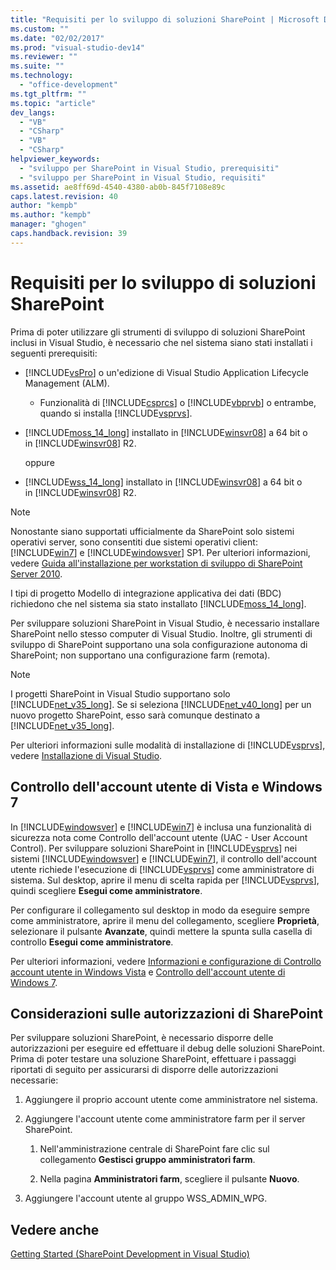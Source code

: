 ```yaml
---
title: "Requisiti per lo sviluppo di soluzioni SharePoint | Microsoft Docs"
ms.custom: ""
ms.date: "02/02/2017"
ms.prod: "visual-studio-dev14"
ms.reviewer: ""
ms.suite: ""
ms.technology: 
  - "office-development"
ms.tgt_pltfrm: ""
ms.topic: "article"
dev_langs: 
  - "VB"
  - "CSharp"
  - "VB"
  - "CSharp"
helpviewer_keywords: 
  - "sviluppo per SharePoint in Visual Studio, prerequisiti"
  - "sviluppo per SharePoint in Visual Studio, requisiti"
ms.assetid: ae8ff69d-4540-4380-ab0b-845f7108e89c
caps.latest.revision: 40
author: "kempb"
ms.author: "kempb"
manager: "ghogen"
caps.handback.revision: 39
---
```

# Requisiti per lo sviluppo di soluzioni SharePoint
  Prima di poter utilizzare gli strumenti di sviluppo di soluzioni SharePoint inclusi in Visual Studio, è necessario che nel sistema siano stati installati i seguenti prerequisiti:  
  
-   [!INCLUDE[vsPro](../sharepoint/includes/vspro-md.md)] o un'edizione di Visual Studio Application Lifecycle Management \(ALM\).  
  
    -   Funzionalità di [!INCLUDE[csprcs](../sharepoint/includes/csprcs-md.md)] o [!INCLUDE[vbprvb](../sharepoint/includes/vbprvb-md.md)] o entrambe, quando si installa [!INCLUDE[vsprvs](../sharepoint/includes/vsprvs-md.md)].  
  
-   [!INCLUDE[moss_14_long](../sharepoint/includes/moss-14-long-md.md)] installato in [!INCLUDE[winsvr08](../sharepoint/includes/winsvr08-md.md)] a 64 bit o in [!INCLUDE[winsvr08](../sharepoint/includes/winsvr08-md.md)] R2.  
  
     oppure  
  
-   [!INCLUDE[wss_14_long](../sharepoint/includes/wss-14-long-md.md)] installato in [!INCLUDE[winsvr08](../sharepoint/includes/winsvr08-md.md)] a 64 bit o in [!INCLUDE[winsvr08](../sharepoint/includes/winsvr08-md.md)] R2.  
  
> [!NOTE]  
>  Nonostante siano supportati ufficialmente da SharePoint solo sistemi operativi server, sono consentiti due sistemi operativi client: [!INCLUDE[win7](../sharepoint/includes/win7-md.md)] e [!INCLUDE[windowsver](../sharepoint/includes/windowsver-md.md)] SP1.  Per ulteriori informazioni, vedere [Guida all'installazione per workstation di sviluppo di SharePoint Server 2010](http://go.microsoft.com/fwlink/?LinkID=164557).  
  
 I tipi di progetto Modello di integrazione applicativa dei dati \(BDC\) richiedono che nel sistema sia stato installato [!INCLUDE[moss_14_long](../sharepoint/includes/moss-14-long-md.md)].  
  
 Per sviluppare soluzioni SharePoint in Visual Studio, è necessario installare SharePoint nello stesso computer di Visual Studio.  Inoltre, gli strumenti di sviluppo di SharePoint supportano una sola configurazione autonoma di SharePoint; non supportano una configurazione farm \(remota\).  
  
> [!NOTE]  
>  I progetti SharePoint in Visual Studio supportano solo [!INCLUDE[net_v35_long](../sharepoint/includes/net-v35-long-md.md)].  Se si seleziona [!INCLUDE[net_v40_long](../sharepoint/includes/net-v40-long-md.md)] per un nuovo progetto SharePoint, esso sarà comunque destinato a [!INCLUDE[net_v35_long](../sharepoint/includes/net-v35-long-md.md)].  
  
 Per ulteriori informazioni sulle modalità di installazione di [!INCLUDE[vsprvs](../sharepoint/includes/vsprvs-md.md)], vedere [Installazione di Visual Studio](../Topic/Installing%20Visual%20Studio.md).  
  
## Controllo dell'account utente di Vista e Windows 7  
 In [!INCLUDE[windowsver](../sharepoint/includes/windowsver-md.md)] e [!INCLUDE[win7](../sharepoint/includes/win7-md.md)] è inclusa una funzionalità di sicurezza nota come Controllo dell'account utente \(UAC \- User Account Control\).  Per sviluppare soluzioni SharePoint in [!INCLUDE[vsprvs](../sharepoint/includes/vsprvs-md.md)] nei sistemi [!INCLUDE[windowsver](../sharepoint/includes/windowsver-md.md)] e [!INCLUDE[win7](../sharepoint/includes/win7-md.md)], il controllo dell'account utente richiede l'esecuzione di [!INCLUDE[vsprvs](../sharepoint/includes/vsprvs-md.md)] come amministratore di sistema.  Sul desktop, aprire il menu di scelta rapida per [!INCLUDE[vsprvs](../sharepoint/includes/vsprvs-md.md)], quindi scegliere **Esegui come amministratore**.  
  
 Per configurare il collegamento sul desktop in modo da eseguire sempre come amministratore, aprire il menu del collegamento, scegliere **Proprietà**, selezionare il pulsante **Avanzate**, quindi mettere la spunta sulla casella di controllo **Esegui come amministratore**.  
  
 Per ulteriori informazioni, vedere [Informazioni e configurazione di Controllo account utente in Windows Vista](http://go.microsoft.com/fwlink/?LinkID=156476) e [Controllo dell'account utente di Windows 7](http://go.microsoft.com/fwlink/?LinkId=177523).  
  
## Considerazioni sulle autorizzazioni di SharePoint  
 Per sviluppare soluzioni SharePoint, è necessario disporre delle autorizzazioni per eseguire ed effettuare il debug delle soluzioni SharePoint.  Prima di poter testare una soluzione SharePoint, effettuare i passaggi riportati di seguito per assicurarsi di disporre delle autorizzazioni necessarie:  
  
1.  Aggiungere il proprio account utente come amministratore nel sistema.  
  
2.  Aggiungere l'account utente come amministratore farm per il server SharePoint.  
  
    1.  Nell'amministrazione centrale di SharePoint fare clic sul collegamento **Gestisci gruppo amministratori farm**.  
  
    2.  Nella pagina **Amministratori farm**, scegliere il pulsante **Nuovo**.  
  
3.  Aggiungere l'account utente al gruppo WSS\_ADMIN\_WPG.  
  
## Vedere anche  
 [Getting Started &#40;SharePoint Development in Visual Studio&#41;](../sharepoint/getting-started-sharepoint-development-in-visual-studio.md)  
  
  